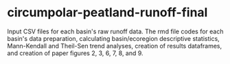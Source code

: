 # circumpolar-peatland-runoff-final
Input CSV files for each basin's raw runoff data. The rmd file codes for each basin's data preparation, calculating basin/ecoregion descriptive statistics, Mann-Kendall and Theil-Sen trend analyses, creation of results dataframes, and creation of paper figures 2, 3, 6, 7, 8, and 9.   
